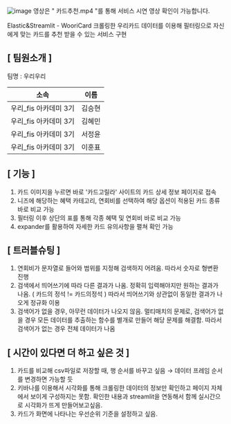 ![image](https://github.com/user-attachments/assets/d338c073-2f90-401b-9d89-5cb8648d9e7d)
영상은 " 카드추천.mp4 "를 통해 서비스 시연 영상 확인이 가능합니다. 

Elastic&Streamlit - WooriCard
크롤링한 우리카드 데이터를 이용해 필터링으로 자신에게 맞는 카드를 추천 받을 수 있는 서비스 구현

## [ 팀원소개 ]
<p> 팀명 : 우리우리 </p>

|    소속    |   이름  |
| :--------: |  :----: |
| 우리_fis 아카데미 3기 | 김승현 |
| 우리_fis 아카데미 3기 | 김혜민 |
| 우리_fis 아카데미 3기 | 서정윤 |
| 우리_fis 아카데미 3기 | 이훈표 |

## [ 기능 ]

1. 카드 이미지을 누르면 바로 '카드고릴라' 사이트의 카드 상세 정보 페이지로 접속
2. 니즈에 해당하는 혜택 카테고리, 연회비를 선택하여 해당 옵션이 적용된 카드 종류 바로 비교 가능
3. 필터링 이후 상단의 표를 통해 각종 혜택 및 연회비 바로 비교 가능
4. expander를 활용하여 자세한 카드 유의사항을 펼쳐 확인 가능



## [ 트러블슈팅 ]

1. 연회비가 문자열로 들어와 범위를 지정해 검색하지 어려움. 따라서 숫자로 형변환 진행
2. 검색에서 띄어쓰기에 따라 다른 결과가 나옴. 정확히 입력해야지만 원하는 결과가 나옴. ( 카드의 정석 != 카드의정석 ) 따라서 띄어쓰기와 상관없이 동일한 결과가 나오게 정규화 이용
3. 검색어가 없을 경우, 아무런 데이터가 나오지 않음. 멀티매치의 문제로, 검색어가 없을 경우 모든 데이터를 추출하는 함수를 별개로 만들어 해당 문제를 해결함. 따라서 검색어가 없는 경우 전체 데이터가 나옴



## [ 시간이 있다면 더 하고 싶은 것 ]

1. 카드를 비교해 csv파일로 저장할 때, 행 순서를 바꾸고 싶음 → 데이터 프레임 순서를 변경하면 가능할 듯
2. 키바나를 이용해서 시각화를 통해 크롤링한 데이터의 정보만 확인하고 페이지 자체에서 보이게 구성하지는 못함. 확인한 내용과 streamlit을 연동해서 함께 실시간으로 시각화가 뜨게 만들어보고싶음.
3. 카드가 화면에 나타나는 우선순위 기준을 설정하고 싶음.

